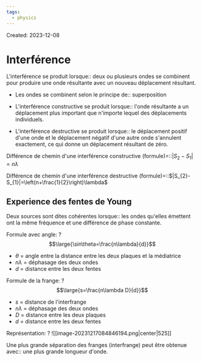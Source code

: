 ```yaml
---
tags:
  - physics
---
```

Created: 2023-12-08

# Interférence
L'interférence se produit lorsque:: deux ou plusieurs ondes se combinent pour produire une onde résultante avec un nouveau déplacement résultant.
<!--SR:!2024-03-21,57,230-->
- Les ondes se combinent selon le principe de:: superposition
<!--SR:!2024-03-26,67,270-->
- L'interférence constructive se produit lorsque:: l'onde résultante a un déplacement plus important que n'importe lequel des déplacements individuels.
<!--SR:!2024-03-22,23,230-->
- L'interférence destructive se produit lorsque:: le déplacement positif d'une onde et le déplacement négatif d'une autre onde s'annulent exactement, ce qui donne un déplacement résultant de zéro.
<!--SR:!2024-03-22,64,250-->

Différence de chemin d'une interférence constructive (formule)=::$|S_{2}-S_{1}|=n\lambda$
<!--SR:!2024-06-21,117,250-->
Différence de chemin d'une interférence destructive (formule)=::$|S_{2}-S_{1}|=\left(n+\frac{1}{2}\right)\lambda$
<!--SR:!2024-07-24,137,250-->

## Experience des fentes de Young
Deux sources sont dites cohérentes lorsque:: les ondes qu'elles émettent ont la même fréquence et une différence de phase constante.
<!--SR:!2024-03-18,8,130-->

Formule avec angle:
?
$$\large{\sin\theta=\frac{n\lambda}{d}}$$
- $\theta$ = angle entre la distance entre les deux plaques et la médiatrice
- $n\lambda$ = déphasage des deux ondes
- $d$ = distance entre les deux fentes
<!--SR:!2024-03-16,8,167-->

Formule de la frange:
?
$$\large{s=\frac{n\lambda D}{d}}$$
- $s$ = distance de l'interfrange
- $n\lambda$ = déphasage des deux ondes
- $D$ = distance entre les deux plaques
- $d$ = distance entre les deux fentes
<!--SR:!2024-05-27,83,227-->

Représentation:
?
![[image-20231217084846194.png|center|525]]
<!--SR:!2024-03-23,38,187-->

Une plus grande séparation des franges (interfrange) peut être obtenue avec:: une plus grande longueur d'onde.
<!--SR:!2024-04-07,35,238-->